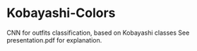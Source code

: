 # Kobayashi-Colors
CNN for outfits classification, based on Kobayashi classes 
See presentation.pdf for explanation.

